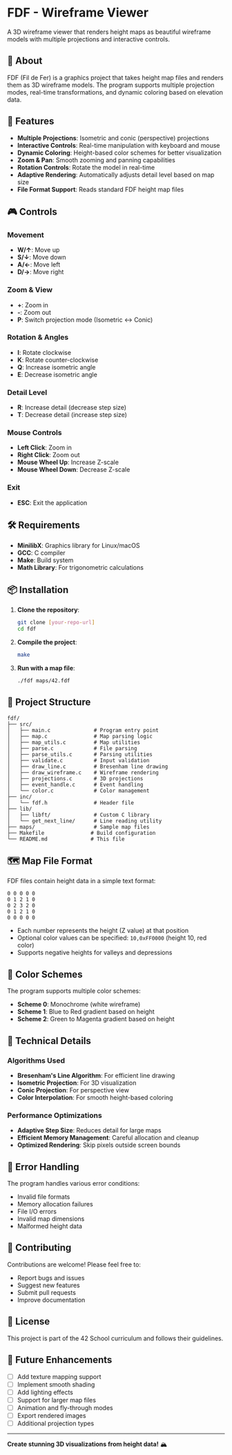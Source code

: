 # FDF - Wireframe Viewer

A 3D wireframe viewer that renders height maps as beautiful wireframe models with multiple projections and interactive controls.

## 🌟 About

FDF (Fil de Fer) is a graphics project that takes height map files and renders them as 3D wireframe models. The program supports multiple projection modes, real-time transformations, and dynamic coloring based on elevation data.

## 🚀 Features

- **Multiple Projections**: Isometric and conic (perspective) projections
- **Interactive Controls**: Real-time manipulation with keyboard and mouse
- **Dynamic Coloring**: Height-based color schemes for better visualization
- **Zoom & Pan**: Smooth zooming and panning capabilities
- **Rotation Controls**: Rotate the model in real-time
- **Adaptive Rendering**: Automatically adjusts detail level based on map size
- **File Format Support**: Reads standard FDF height map files

## 🎮 Controls

### Movement
- **W/↑**: Move up
- **S/↓**: Move down  
- **A/←**: Move left
- **D/→**: Move right

### Zoom & View
- **+**: Zoom in
- **-**: Zoom out
- **P**: Switch projection mode (Isometric ↔ Conic)

### Rotation & Angles
- **I**: Rotate clockwise
- **K**: Rotate counter-clockwise
- **Q**: Increase isometric angle
- **E**: Decrease isometric angle

### Detail Level
- **R**: Increase detail (decrease step size)
- **T**: Decrease detail (increase step size)

### Mouse Controls
- **Left Click**: Zoom in
- **Right Click**: Zoom out
- **Mouse Wheel Up**: Increase Z-scale
- **Mouse Wheel Down**: Decrease Z-scale

### Exit
- **ESC**: Exit the application

## 🛠️ Requirements

- **MinilibX**: Graphics library for Linux/macOS
- **GCC**: C compiler
- **Make**: Build system
- **Math Library**: For trigonometric calculations

## 📦 Installation

1. **Clone the repository**:
   ```bash
   git clone [your-repo-url]
   cd fdf
   ```

2. **Compile the project**:
   ```bash
   make
   ```

3. **Run with a map file**:
   ```bash
   ./fdf maps/42.fdf
   ```

## 📁 Project Structure

```
fdf/
├── src/
│   ├── main.c              # Program entry point
│   ├── map.c               # Map parsing logic
│   ├── map_utils.c         # Map utilities
│   ├── parse.c             # File parsing
│   ├── parse_utils.c       # Parsing utilities
│   ├── validate.c          # Input validation
│   ├── draw_line.c         # Bresenham line drawing
│   ├── draw_wireframe.c    # Wireframe rendering
│   ├── projections.c       # 3D projections
│   ├── event_handle.c      # Event handling
│   └── color.c             # Color management
├── inc/
│   └── fdf.h               # Header file
├── lib/
│   ├── libft/              # Custom C library
│   └── get_next_line/      # Line reading utility
├── maps/                   # Sample map files
├── Makefile               # Build configuration
└── README.md              # This file
```

## 🗺️ Map File Format

FDF files contain height data in a simple text format:
```
0 0 0 0 0
0 1 2 1 0
0 2 3 2 0
0 1 2 1 0
0 0 0 0 0
```

- Each number represents the height (Z value) at that position
- Optional color values can be specified: `10,0xFF0000` (height 10, red color)
- Supports negative heights for valleys and depressions

## 🎨 Color Schemes

The program supports multiple color schemes:
- **Scheme 0**: Monochrome (white wireframe)
- **Scheme 1**: Blue to Red gradient based on height
- **Scheme 2**: Green to Magenta gradient based on height

## 🔧 Technical Details

### Algorithms Used
- **Bresenham's Line Algorithm**: For efficient line drawing
- **Isometric Projection**: For 3D visualization
- **Conic Projection**: For perspective view
- **Color Interpolation**: For smooth height-based coloring

### Performance Optimizations
- **Adaptive Step Size**: Reduces detail for large maps
- **Efficient Memory Management**: Careful allocation and cleanup
- **Optimized Rendering**: Skip pixels outside screen bounds

## 🐛 Error Handling

The program handles various error conditions:
- Invalid file formats
- Memory allocation failures
- File I/O errors
- Invalid map dimensions
- Malformed height data

## 🤝 Contributing

Contributions are welcome! Please feel free to:
- Report bugs and issues
- Suggest new features
- Submit pull requests
- Improve documentation

## 📝 License

This project is part of the 42 School curriculum and follows their guidelines.

## 🚀 Future Enhancements

- [ ] Add texture mapping support
- [ ] Implement smooth shading
- [ ] Add lighting effects
- [ ] Support for larger map files
- [ ] Animation and fly-through modes
- [ ] Export rendered images
- [ ] Additional projection types

---

**Create stunning 3D visualizations from height data!** 🏔️
